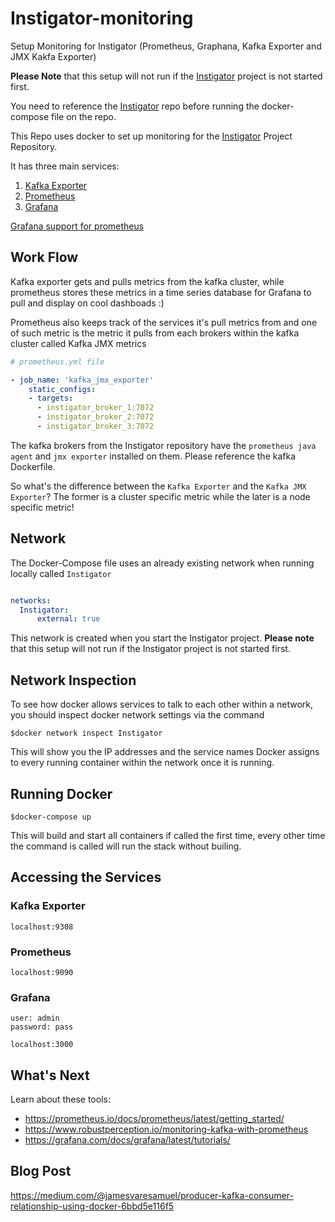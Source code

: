 # Instigator-monitoring

Setup Monitoring for Instigator (Prometheus, Graphana, Kafka Exporter and JMX Kakfa Exporter)

**Please Note** that this setup will not run if the [Instigator](https://github.com/andela-sjames/Instigator) project is not started first.

You need to reference the [Instigator](https://github.com/andela-sjames/Instigator) repo before running the docker-compose file on the repo.

This Repo uses docker to set up monitoring for the [Instigator](https://github.com/andela-sjames/Instigator) Project Repository.

It has three main services:

1. [Kafka Exporter](https://github.com/danielqsj/kafka_exporter)
2. [Prometheus](https://prometheus.io/docs/introduction/overview/)
3. [Grafana](https://grafana.com/)

[Grafana support for prometheus](https://prometheus.io/docs/visualization/grafana/)

## Work Flow

Kafka exporter gets and pulls metrics from the kafka cluster, while prometheus stores these metrics in a time series database for Grafana to pull and display on cool dashboads :)

Prometheus also keeps track of the services it's pull metrics from and one of such metric is the metric it pulls from each brokers within the kafka cluster called Kafka JMX metrics

```yaml
# prometheus.yml file

- job_name: 'kafka_jmx_exporter'
    static_configs:
    - targets:
      - instigator_broker_1:7072
      - instigator_broker_2:7072
      - instigator_broker_3:7072

```

The kafka brokers from the Instigator repository have the `prometheus java agent` and `jmx exporter` installed on them. Please reference the kafka Dockerfile.

So what's the difference between the `Kafka Exporter` and the `Kafka JMX Exporter`? The former is a cluster specific metric while the later is a node specific metric!

## Network

The Docker-Compose file uses an already existing network when running locally called `Instigator`

```yaml

networks:
  Instigator:
      external: true
```

This network is created when you start the Instigator project. **Please note** that this setup will not run if the Instigator project is not started first.

## Network Inspection

To see how docker allows services to talk to each other within a network, you should inspect docker network settings via the command

```shell
$docker network inspect Instigator
```

This will show you the IP addresses and the service names Docker assigns to every running container within the network once it is running.

## Running Docker

```shell
$docker-compose up
```

This will build and start all containers if called the first time, every other time the command is called will run the stack without builing.

## Accessing the Services

### Kafka Exporter

```shell
localhost:9308
```

### Prometheus

```shell
localhost:9090
```

### Grafana

```shell
user: admin
password: pass
```

```shell
localhost:3000
```

## What's Next

Learn about these tools:

- <https://prometheus.io/docs/prometheus/latest/getting_started/>
- <https://www.robustperception.io/monitoring-kafka-with-prometheus>
- <https://grafana.com/docs/grafana/latest/tutorials/>

## Blog Post

<https://medium.com/@jamesvaresamuel/producer-kafka-consumer-relationship-using-docker-6bbd5e116f5>
